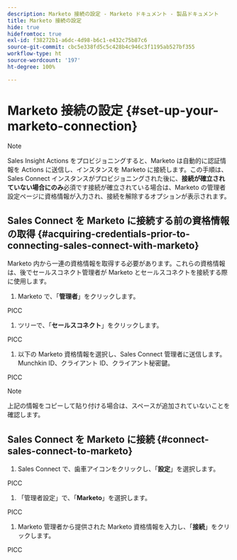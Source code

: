 ```yaml
---
description: Marketo 接続の設定 - Marketo ドキュメント - 製品ドキュメント
title: Marketo 接続の設定
hide: true
hidefromtoc: true
exl-id: f38272b1-a6dc-4d98-b6c1-e432c75b87c6
source-git-commit: cbc5e338fd5c5c428b4c946c3f1195ab527bf355
workflow-type: ht
source-wordcount: '197'
ht-degree: 100%

---
```


# Marketo 接続の設定 {#set-up-your-marketo-connection}

>[!NOTE]
>
>Sales Insight Actions をプロビジョニングすると、Marketo は自動的に認証情報を Actions に送信し、インスタンスを Marketo に接続します。この手順は、Sales Connect インスタンスがプロビジョニングされた後に、**接続が確立されていない場合にのみ**&#x200B;必須です接続が確立されている場合は、Marketo の管理者設定ページに資格情報が入力され、接続を解除するオプションが表示されます。

## Sales Connect を Marketo に接続する前の資格情報の取得 {#acquiring-credentials-prior-to-connecting-sales-connect-with-marketo}

Marketo 内から一連の資格情報を取得する必要があります。これらの資格情報は、後でセールスコネクト管理者が Marketo とセールスコネクトを接続する際に使用します。

1. Marketo で、「**管理者**」をクリックします。

PICC

1. ツリーで、「**セールスコネクト**」をクリックします。

PICC

1. 以下の Marketo 資格情報を選択し、Sales Connect 管理者に送信します。Munchkin ID、クライアント ID、クライアント秘密鍵。

PICC

>[!NOTE]
>
>上記の情報をコピーして貼り付ける場合は、スペースが追加されていないことを確認します。

## Sales Connect を Marketo に接続 {#connect-sales-connect-to-marketo}

1. Sales Connect で、歯車アイコンをクリックし、「**設定**」を選択します。

PICC

1. 「管理者設定」で、「**Marketo**」を選択します。

PICC

1. Marketo 管理者から提供された Marketo 資格情報を入力し、「**接続**」をクリックします。

PICC

